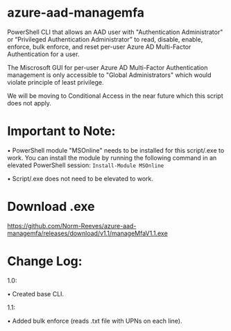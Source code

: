# azure-aad-managemfa
PowerShell CLI that allows an AAD user with "Authentication Administrator" or “Privileged Authentication Administrator” to read, disable, enable, enforce, bulk enforce, and reset per-user Azure AD Multi-Factor Authentication for a user.

The Miscrosoft GUI for per-user Azure AD Multi-Factor Authentication management is only accessible to "Global Administrators" which would violate principle of least privilege.

We will be moving to Conditional Access in the near future which this script does not apply.

Important to Note:
=========
• PowerShell module "MSOnline" needs to be installed for this script/.exe to work. You can install the module by running the following command in an elevated PowerShell session: ```Install-Module MSOnline```

• Script/.exe does not need to be elevated to work.

Download .exe
=========
https://github.com/Norm-Reeves/azure-aad-managemfa/releases/download/v1.1/manageMfaV1.1.exe

Change Log:
============
1.0:

  • Created base CLI.

1.1:

  • Added bulk enforce (reads .txt file with UPNs on each line).
